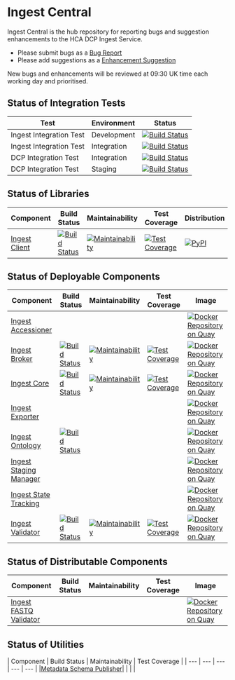 # Ingest Central
Ingest Central is the hub repository for reporting bugs and suggestion enhancements to the HCA DCP Ingest Service.

* Please submit bugs as a [Bug Report](https://github.com/HumanCellAtlas/ingest-central/issues/new?template=Bug_report.md)
* Please add suggestions as a [Enhancement Suggestion](https://github.com/HumanCellAtlas/ingest-central/issues/new?template=Enhancement_suggestion.md)

New bugs and enhancements will be reviewed at 09:30 UK time each working day and prioritised.

## Status of Integration Tests

| Test | Environment | Status |
| --- | --- | --- |
|Ingest Integration Test|Development| [![Build Status](https://travis-ci.org/HumanCellAtlas/ingest-integration-tests.svg?branch=dev)](https://travis-ci.org/HumanCellAtlas/ingest-integration-tests) |
|Ingest Integration Test|Integration| [![Build Status](https://travis-ci.org/HumanCellAtlas/ingest-integration-tests.svg?branch=integration)](https://travis-ci.org/HumanCellAtlas/ingest-integration-tests)|
|DCP Integration Test|Integration| [![Build Status](https://travis-ci.org/HumanCellAtlas/dcp.svg?branch=integration)](https://travis-ci.org/HumanCellAtlas/dcp)
|DCP Integration Test|Staging| [![Build Status](https://travis-ci.org/HumanCellAtlas/dcp.svg?branch=staging)](https://travis-ci.org/HumanCellAtlas/dcp) |

## Status of Libraries

| Component | Build Status | Maintainability | Test Coverage | Distribution |
| --- | --- | --- |  --- | --- |
|[Ingest Client](https://github.com/HumanCellAtlas/ingest-client)|[![Build Status](https://travis-ci.org/HumanCellAtlas/ingest-client.svg?branch=master)](https://travis-ci.org/HumanCellAtlas/ingest-client)|[![Maintainability](https://api.codeclimate.com/v1/badges/2fba112abcaba6d7bcda/maintainability)](https://codeclimate.com/github/HumanCellAtlas/ingest-client/maintainability)|[![Test Coverage](https://api.codeclimate.com/v1/badges/2fba112abcaba6d7bcda/test_coverage)](https://codeclimate.com/github/HumanCellAtlas/ingest-client/test_coverage)|[![PyPI](https://img.shields.io/pypi/v/hca-ingest.svg)](https://pypi.org/project/hca-ingest/)|


## Status of Deployable Components

| Component | Build Status | Maintainability | Test Coverage | Image |
| --- | --- | --- |  --- | --- |
|[Ingest Accessioner](https://github.com/HumanCellAtlas/ingest-accessioner)| | | |[![Docker Repository on Quay](https://quay.io/repository/humancellatlas/ingest-accessioner/status "Docker Repository on Quay")](https://quay.io/repository/humancellatlas/ingest-accessioner)|
|[Ingest Broker](https://github.com/HumanCellAtlas/ingest-broker)|[![Build Status](https://travis-ci.org/HumanCellAtlas/ingest-client.svg?branch=master)](https://travis-ci.org/HumanCellAtlas/ingest-broker)|[![Maintainability](https://api.codeclimate.com/v1/badges/c3cb9256f7e92537fa99/maintainability)](https://codeclimate.com/github/HumanCellAtlas/ingest-broker/maintainability)|[![Test Coverage](https://api.codeclimate.com/v1/badges/c3cb9256f7e92537fa99/test_coverage)](https://codeclimate.com/github/HumanCellAtlas/ingest-broker/test_coverage)|[![Docker Repository on Quay](https://quay.io/repository/humancellatlas/ingest-broker/status "Docker Repository on Quay")](https://quay.io/repository/humancellatlas/ingest-broker)|
|[Ingest Core](https://github.com/HumanCellAtlas/ingest-core)|[![Build Status](https://travis-ci.org/HumanCellAtlas/ingest-core.svg?branch=master)](https://travis-ci.org/HumanCellAtlas/ingest-core)|[![Maintainability](https://api.codeclimate.com/v1/badges/024864c09e56bd43a7e9/maintainability)](https://codeclimate.com/github/HumanCellAtlas/ingest-core/maintainability)|[![Test Coverage](https://api.codeclimate.com/v1/badges/024864c09e56bd43a7e9/test_coverage)](https://codeclimate.com/github/HumanCellAtlas/ingest-core/test_coverage)|[![Docker Repository on Quay](https://quay.io/repository/humancellatlas/ingest-core/status "Docker Repository on Quay")](https://quay.io/repository/humancellatlas/ingest-core)|
|[Ingest Exporter](https://github.com/HumanCellAtlas/ingest-exporter)| | | |[![Docker Repository on Quay](https://quay.io/repository/humancellatlas/ingest-exporter/status "Docker Repository on Quay")](https://quay.io/repository/humancellatlas/ingest-exporter)|
|[Ingest Ontology](https://github.com/HumanCellAtlas/ontology)| [![Build Status](https://travis-ci.org/HumanCellAtlas/ontology.svg?branch=master)](https://travis-ci.org/HumanCellAtlas/ontology)| | |[![Docker Repository on Quay](https://quay.io/repository/humancellatlas/ontology/status "Docker Repository on Quay")](https://quay.io/repository/humancellatlas/ontology)|
|[Ingest Staging Manager]()| | | |[![Docker Repository on Quay](https://quay.io/repository/humancellatlas/ingest-staging-manager/status "Docker Repository on Quay")](https://quay.io/repository/humancellatlas/ingest-staging-manager)|
|[Ingest State Tracking](https://github.com/HumanCellAtlas/ingest-state-tracking)| | | |[![Docker Repository on Quay](https://quay.io/repository/humancellatlas/ingest-state-tracking/status "Docker Repository on Quay")](https://quay.io/repository/humancellatlas/ingest-state-tracking)|
|[Ingest Validator](https://github.com/HumanCellAtlas/ingest-validator/)|[![Build Status](https://travis-ci.org/HumanCellAtlas/ingest-validator.svg?branch=master)](https://travis-ci.org/HumanCellAtlas/ingest-validator)|[![Maintainability](https://api.codeclimate.com/v1/badges/acb71b5e1472ff38cbb2/maintainability)](https://codeclimate.com/github/HumanCellAtlas/ingest-validator/maintainability)|[![Test Coverage](https://api.codeclimate.com/v1/badges/acb71b5e1472ff38cbb2/test_coverage)](https://codeclimate.com/github/HumanCellAtlas/ingest-validator/test_coverage)|[![Docker Repository on Quay](https://quay.io/repository/humancellatlas/ingest-validator/status "Docker Repository on Quay")](https://quay.io/repository/humancellatlas/ingest-validator)|


## Status of Distributable Components

| Component | Build Status | Maintainability | Test Coverage | Image |
| --- | --- | --- |  --- | --- |
|[Ingest FASTQ Validator]()| | | |[![Docker Repository on Quay](https://quay.io/repository/humancellatlas/ingest-fastq-validator/status "Docker Repository on Quay")](https://quay.io/repository/humancellatlas/ingest-fastq-validator)|


## Status of Utilities

| Component | Build Status | Maintainability | Test Coverage |
| --- | --- | --- |  --- | --- |
|[Metadata Schema Publisher](https://github.com/HumanCellAtlas/metadata-schema-publisher)| | | |

